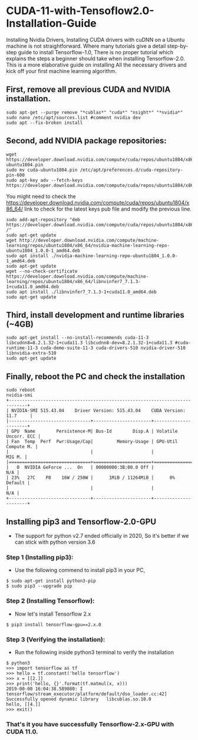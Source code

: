 # CUDA-11-with-Tensoflow2.0-Installation-Guide

Installing Nvidia Drivers, Installing CUDA drivers with cuDNN on a Ubuntu machine is not straightforward. Where many tutorials give a detail step-by-step guide to install Tensorflow-1.0, There is no proper tutorial which explains the steps a beginner should take when installing Tensorflow-2.0. This is a more elaborative guide on installing All the necessary drivers and kick off your first machine learning algorithm.

## First, remove all previous CUDA and NVIDIA installation.
```shell_session
sudo apt-get --purge remove "*cublas*" "cuda*" "nsight*" "*nvidia*"
sudo nano /etc/apt/sources.list #comment nvidia dev 
sudo apt --fix-broken install
```
## Second, add NVIDIA package repositories: 
```shell_session
wget https://developer.download.nvidia.com/compute/cuda/repos/ubuntu1804/x86_64/cuda-ubuntu1804.pin 
sudo mv cuda-ubuntu1804.pin /etc/apt/preferences.d/cuda-repository-pin-600 
sudo apt-key adv --fetch-keys https://developer.download.nvidia.com/compute/cuda/repos/ubuntu1804/x86_64/3bf863cc.pub
```
You might need to check the https://developer.download.nvidia.com/compute/cuda/repos/ubuntu1804/x86_64/ link to check for the latest keys pub file and modify the previous line.

```shell_session
sudo add-apt-repository "deb https://developer.download.nvidia.com/compute/cuda/repos/ubuntu1804/x86_64/ /" 
sudo apt-get update 
wget http://developer.download.nvidia.com/compute/machine-learning/repos/ubuntu1804/x86_64/nvidia-machine-learning-repo-ubuntu1804_1.0.0-1_amd64.deb 
sudo apt install ./nvidia-machine-learning-repo-ubuntu1804_1.0.0-1_amd64.deb 
sudo apt-get update 
wget --no-check-certificate https://developer.download.nvidia.com/compute/machine-learning/repos/ubuntu1804/x86_64/libnvinfer7_7.1.3-1+cuda11.0_amd64.deb 
sudo apt install ./libnvinfer7_7.1.3-1+cuda11.0_amd64.deb 
sudo apt-get update 
```

## Third, install development and runtime libraries (~4GB)
```shell_session
sudo apt-get install --no-install-recommends cuda-11-3 libcudnn8=8.2.1.32-1+cuda11.3 libcudnn8-dev=8.2.1.32-1+cuda11.3 #cuda-runtime-11-3 cuda-demo-suite-11-3 cuda-drivers-510 nvidia-driver-510 libnvidia-extra-510
sudo apt-get update 
```
## Finally, reboot the PC and check the installation
```shell_session
sudo reboot
nvidia-smi
+-----------------------------------------------------------------------------+
| NVIDIA-SMI 515.43.04    Driver Version: 515.43.04    CUDA Version: 11.7     |
|-------------------------------+----------------------+----------------------+
| GPU  Name        Persistence-M| Bus-Id        Disp.A | Volatile Uncorr. ECC |
| Fan  Temp  Perf  Pwr:Usage/Cap|         Memory-Usage | GPU-Util  Compute M. |
|                               |                      |               MIG M. |
|===============================+======================+======================|
|   0  NVIDIA GeForce ...  On   | 00000000:3B:00.0 Off |                  N/A |
| 23%   27C    P8    16W / 250W |      1MiB / 11264MiB |      0%      Default |
|                               |                      |                  N/A |
+-------------------------------+----------------------+----------------------+
```
## Installing pip3 and Tensorflow-2.0-GPU

  - The support for python v2.7 ended officially in 2020, So it's better if we can stick with python version 3.6

### Step 1 (Installing pip3):
  - Use the following commend to install pip3 in your PC,
  ```shell_session
  $ sudo apt-get install python3-pip
  $ sudo pip3 --upgrade pip
  ```
  
### Step 2 (Installing Tensorflow):
  - Now let's install Tensorflow 2.x
  ```shell_session
  $ pip3 install tensorflow-gpu==2.x.0
  ```
### Step 3 (Verifying the installation):
  - Run the following inside python3 terminal to verify the installation
  ```shell_session
  $ python3
  >>> import tensorflow as tf
  >>> hello = tf.constant('hello tensorflow')
  >>> x = [[2.]]
  >>> print('hello, {}'.format(tf.matmul(x, x)))
  2019-00-00 16:04:38.589080: I tensorflow/stream_executor/platform/default/dso_loader.cc:42] Successfully opened dynamic library   libcublas.so.10.0
  hello, [[4.]]
  >>> exit()
  ```
### That's it you have successfully Tensorflow-2.x-GPU with CUDA 11.0.
  
